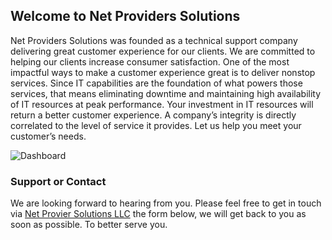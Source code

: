 ## Welcome to Net Providers Solutions
Net Providers Solutions was founded as a technical support company delivering great customer experience for our clients.
We are committed to helping our clients increase consumer satisfaction. One of the most impactful ways to make a customer experience great is to deliver nonstop services.
Since IT capabilities are the foundation of what powers those services, that means eliminating downtime and maintaining high availability of IT resources at peak performance.
Your investment in IT resources will return a better customer experience. A company’s integrity is directly correlated to the level of service it provides.
Let us help you meet your customer’s needs.

![Dashboard](https://netprovidersolutions.com/wp-content/uploads/2019/06/Screenshot_20190607_065751.png)

### Support or Contact

We are looking forward to hearing from you. Please feel free to get in touch via [Net Provier Solutions LLC](https://netprovidersolutions.com/) the form below, we will get back to you as soon as possible. To better serve you.
